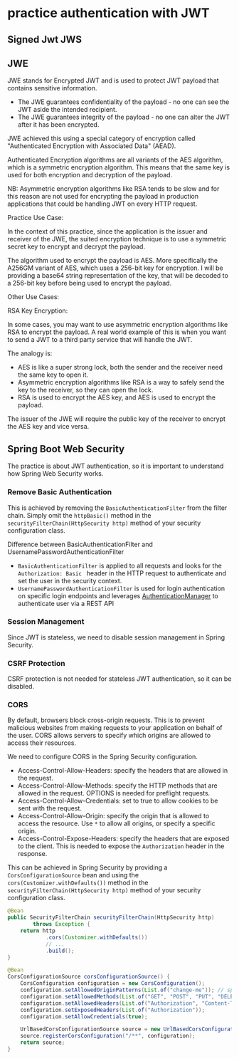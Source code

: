 # practice authentication with JWT

## Signed Jwt JWS

## JWE

JWE stands for Encrypted JWT and is used to protect JWT payload that contains sensitive information.
- The JWE guarantees confidentiality of the payload - no one can see the JWT aside the intended recipient.
- The JWE guarantees integrity of the payload - no one can alter the JWT after it has been encrypted.

JWE achieved this using a special category of encryption called "Authenticated Encryption with Associated Data" (AEAD).

Authenticated Encryption algorithms are all variants of the AES algorithm, which is a symmetric encryption algorithm.
This means that the same key is used for both encryption and decryption of the payload.

NB: Asymmetric encryption algorithms like RSA tends to be slow and for this reason are not used for encrypting the payload in production applications
that could be handling JWT on every HTTP request.

Practice Use Case:

In the context of this practice, since the application is the issuer and receiver of the JWE, the suited encryption technique
is to use a symmetric secret key to encrypt and decrypt the payload.

The algorithm used to encrypt the payload is AES. More specifically the A256GM variant of AES, which uses a 256-bit key for encryption.
I will be providing a base64 string representation of the key, that will be decoded to a 256-bit key before being used to encrypt the payload.

Other Use Cases:

RSA Key Encryption:

In some cases, you may want to use asymmetric encryption algorithms like RSA to encrypt the payload.
A real world example of this is when you want to send a JWT to a third party service that will handle the JWT.

The analogy is:
- AES is like a super strong lock, both the sender and the receiver need the same key to open it.
- Asymmetric encryption algorithms like RSA is a way to safely send the key to the receiver, so they can open the lock.
- RSA is used to encrypt the AES key, and AES is used to encrypt the payload.

The issuer of the JWE will require the public key of the receiver to encrypt the AES key and vice versa.

## Spring Boot Web Security

The practice is about JWT authentication, so it is important to understand how Spring Web Security works.

### Remove Basic Authentication

This is achieved by removing the `BasicAuthenticationFilter` from the filter chain.
Simply omit the `httpBasic()` method in the `securityFilterChain(HttpSecurity http)` method of your security configuration class.

Difference between BasicAuthenticationFilter and UsernamePasswordAuthenticationFilter

- `BasicAuthenticationFilter` is applied to all requests and looks for the `Authorization: Basic ` header in the HTTP request to authenticate and set the user in the security context.
- `UsernamePasswordAuthenticationFilter` is used for login authentication on specific login endpoints and leverages [AuthenticationManager](https://docs.spring.io/spring-security/reference/servlet/authentication/passwords/index.html#publish-authentication-manager-bean) to authenticate user via a REST API

### Session Management

Since JWT is stateless, we need to disable session management in Spring Security.

### CSRF Protection

CSRF protection is not needed for stateless JWT authentication, so it can be disabled.

### CORS

By default, browsers block cross-origin requests.
This is to prevent malicious websites from making requests to your application on behalf of the user.
CORS allows servers to specify which origins are allowed to access their resources.

We need to configure CORS in the Spring Security configuration.
- Access-Control-Allow-Headers: specify the headers that are allowed in the request.
- Access-Control-Allow-Methods: specify the HTTP methods that are allowed in the request. OPTIONS is needed for preflight requests.
- Access-Control-Allow-Credentials: set to true to allow cookies to be sent with the request.
- Access-Control-Allow-Origin: specify the origin that is allowed to access the resource. Use `*` to allow all origins, or specify a specific origin.
- Access-Control-Expose-Headers: specify the headers that are exposed to the client. This is needed to expose the `Authorization` header in the response.

This can be achieved in Spring Security by providing a `CorsConfigurationSource` bean and using the `cors(Customizer.withDefaults())` method 
in the `securityFilterChain(HttpSecurity http)` method of your security configuration class.

```java
@Bean
public SecurityFilterChain securityFilterChain(HttpSecurity http)
        throws Exception {
    return http
            .cors(Customizer.withDefaults())
            // ...
            .build();
}

@Bean
CorsConfigurationSource corsConfigurationSource() {
    CorsConfiguration configuration = new CorsConfiguration();
    configuration.setAllowedOriginPatterns(List.of("change-me")); // specify your frontend origin
    configuration.setAllowedMethods(List.of("GET", "POST", "PUT", "DELETE", "OPTIONS"));
    configuration.setAllowedHeaders(List.of("Authorization", "Content-Type"));
    configuration.setExposedHeaders(List.of("Authorization"));
    configuration.setAllowCredentials(true);

    UrlBasedCorsConfigurationSource source = new UrlBasedCorsConfigurationSource();
    source.registerCorsConfiguration("/**", configuration);
    return source;
}
```